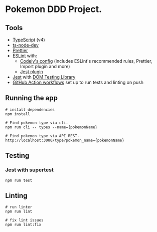 # Pokemon DDD Project. 


## Tools

- [TypeScript](https://www.typescriptlang.org/) (v4)
- [ts-node-dev](https://github.com/wclr/ts-node-dev)
- [Prettier](https://prettier.io/)
- [ESLint](https://eslint.org/) with:
  - [Codely's config](https://github.com/lydell/eslint-plugin-simple-import-sort/) (includes ESLint's recommended rules, Prettier, Import plugin and more)
  - [Jest plugin](https://www.npmjs.com/package/eslint-plugin-jest)
- [Jest](https://jestjs.io) with [DOM Testing Library](https://testing-library.com/docs/dom-testing-library/intro)
- [GitHub Action workflows](https://github.com/features/actions) set up to run tests and linting on push

## Running the app

```
# install dependencies
npm install

# Find pokemon type via cli. 
npm run cli -- types --name={pokemonName}

# Find pokemon type via API REST. 
http://localhost:3000/type?pokemon_name={pokemonName}
```

## Testing

### Jest with supertest

```
npm run test
```

## Linting

```
# run linter
npm run lint

# fix lint issues
npm run lint:fix
```
